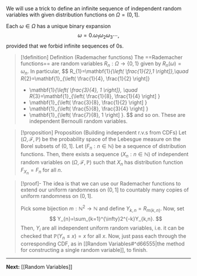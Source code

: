 We will use a trick to define an infinite sequence of independent random variables with given distribution functions on $\Omega=(0,1]$.

Each $\omega \in\Omega$ has a unique binary expansion
$$
\omega=0.\omega_{1}\omega_{2}\omega_{3}\cdots,
$$
provided that we forbid infinite sequences of 0s.

> [!definition] Definition (Rademacher functions)
> The ==Rademacher functions== are random variables $R_{n}:\Omega\to \{ 0,1 \}$ given by $R_{n}(\omega)=\omega_{n}$. In particular,
> $$
> R_{1}=\mathbf{1}_{\left( \frac{1}{2},1 \right]},\quad
> R_{2}=\mathbf{1}_{\left( \frac{1}{4}, \frac{1}{2} \right]}
> + \mathbf{1}_{\left( \frac{3}{4}, 1 \right]}, \quad
> R_{3}=\mathbf{1}_{\left( \frac{1}{8}, \frac{1}{4} \right] }
> + \mathbf{1}_{\left( \frac{3}{8}, \frac{1}{2} \right] }
> + \mathbf{1}_{\left( \frac{5}{8}, \frac{3}{4} \right] }
> + \mathbf{1}_{\left( \frac{7}{8}, 1 \right] }.
> $$
> and so on. These are independent Bernoulli random variables.

> [!proposition] Proposition (Building independent r.v.s from CDFs)
> Let $(\Omega,\mathcal{F},\mathbb{P})$ be the probability space of the Lebesgue measure on the Borel subsets of $(0,1]$. Let $(F_{n}:n\in \mathbb{N})$ be a sequence of distribution functions. Then, there exists a sequence $(X_{n}:n\in \mathbb{N})$ of independent random variables on $(\Omega,\mathcal{F},\mathbb{P})$ such that $X_{n}$ has distribution function $F_{X_{n}}=F_{n}$ for all $n$.

> [!proof]-
> The idea is that we can use our Rademacher functions to extend our uniform randomness on $(0,1]$ to countably many copies of uniform randomness on $(0,1]$.
> 
> Pick some bijection $m:\mathbb{N}^{2}\to \mathbb{N}$ and define $Y_{k,n}=R_{m(k,n)}$. Now, set
> $$
> Y_{n}=\sum_{k=1}^{\infty}2^{-k}Y_{k,n}.
> $$
> Then, $Y_{i}$ are all independent uniform random variables, i.e. it can be checked that $\mathbb{P}(Y_{n}\leq x)=x$ for all $x$. Now, just pass each through the corresponding CDF, as in [[Random Variables#^d66555|the method for constructing a single random variable]], to finish.

---

**Next:** [[Random Variables]]